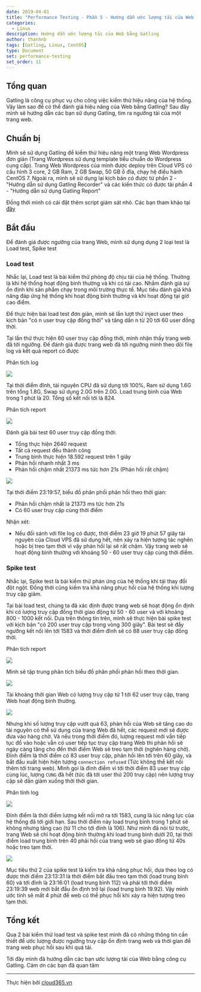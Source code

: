 ```yaml
---
date: 2019-04-01
title: "Performance Testing - Phần 5 - Hướng dẫn ước lượng tải của Web bằng Gatling"
categories:
  - Linux
description: Hướng dẫn ước lượng tải của Web bằng Gatling
author: thanhnb
tags: [Gatling, Linux, CentOS]
type: Document
set: performance-testing
set_order: 11
---
```


## Tổng quan

Gatling là công cụ phục vụ cho công việc kiểm thử hiệu năng của hệ thống. Vậy làm sao để có thể đánh giá hiệu năng của Web bằng Gatling? Sau đây mình sẽ hướng dẫn các bạn sử dụng Gatling, tìm ra ngưỡng tải của một trang web.

## Chuẩn bị

Mình sẽ sử dụng Gatling để kiểm thử hiệu năng một trang Web Wordpress đơn giản (Trang Wordpress sử dụng template tiểu chuẩn do Wordpress cung cấp). Trang Web Wordpress của mình được deploy trên Cloud VPS có cấu hình 3 core, 2 GB Ram, 2 GB Swap, 50 GB ổ đĩa, chạy hệ điều hành CentOS 7. Ngoài ra, mình sẽ sử dụng lại kịch bản có được từ phần 2 - "Hướng dẫn sử dụng Gatling Recorder" và các kiến thức có được tài phần 4 - "Hướng dẫn sử dụng Gatling Report"

Đồng thời mình có cái đặt thêm script giám sát nhỏ. Các bạn tham khảo tại [đây](https://github.com/lacoski/monitor-web)

## Bắt đầu

Để đánh giá được ngưỡng của trang Web, mình sử dụng dụng 2 loại test là Load test, Spike test

### Load test

Nhắc lại, Load test là bài kiểm thử phỏng độ chịu tải của hệ thống. Thường là khi hệ thống hoạt động bình thường và khi có tải cao. Nhắm đánh giá sự ổn định khi sản phẩm chạy trong môi trường thực tế. Mục tiêu đánh giá khả năng đáp ứng hệ thống khi hoạt động bình thường và khi hoạt động tại giờ cao điểm.

Để thực hiện bài load test đơn giản, mình sẽ lần lượt thử inject user theo kịch bản "có n user truy cập đồng thời" và tăng dần n từ 20 tới 60 user đồng thời.

Tại lần thử thực hiện 60 user truy cập đồng thời, mình nhận thấy trang web đã tới ngưỡng. Đế đánh giá được trang web đã tới ngưỡng mình theo dõi file log và kết quả report có được

Phân tích log

![](/images/img-danh-gia-nguong-gatling/pic1.png)

Tại thời điểm đỉnh, tài nguyên CPU đã sử dụng tới 100%, Ram sử dụng 1.6G trên tổng 1.8G, Swap sử dụng 2.0G trên 2.0G. Load trung bình của Web trong 1 phút là 20. Tổng số kết nối tới là 824.

Phân tích report

![](/images/img-danh-gia-nguong-gatling/pic2.png)

Đánh giá bài test 60 user truy cập đồng thời:
- Tổng thực hiện 2640 request
- Tất cả request đều thành công
- Trung bình thực hiện 18.592 request trên 1 giây
- Phản hồi nhanh nhất 3 ms
- Phản hồi chậm nhất 21373 ms tức hơn 21s (Phản hồi rất chậm)

![](/images/img-danh-gia-nguong-gatling/pic3.png)

Tại thời điểm 23:19:57, biểu đồ phân phối phản hồi theo thời gian:
- Phản hồi chậm nhất là 21373 ms tức hơn 21s
- Có 60 user truy cập cùng thời điểm

Nhận xét:
- Nếu đối sánh với file log có được, thời điểm 23 giờ 19 phút 57 giây tài nguyên của Cloud VPS đã sử dụng hết, nên xảy ra hiện tượng tác nghẽn hoặc bị treo tạm thời vì vậy phản hồi lại sẽ rất chậm. Vậy trang web sẽ hoạt động bình thường với khoảng 50 - 60 user truy cập cùng thời điểm.

### Spike test
Nhắc lại, Spike test là bài kiểm thử phản ứng của hệ thống khi tải thay đổi đột ngột. Đồng thời cũng kiếm tra khả năng phục hồi của hệ thống khi lượng truy cập giảm. 

Tại bài load test, chúng ta đã xác định được trang web sẽ hoạt động ổn định khi có lượng truy cập đồng thời giao động từ 50 - 60 user và với khoảng 800 - 1000 kết nối. Dựa trên thông tin trên, mình sẽ thực hiện bài spike test với kịch bản "có 200 user truy cập trong vòng 300 giây". Bài test sẽ đẩy ngưỡng kết nối lên tới 1583 và thời điểm đỉnh sẽ có 88 user truy cập đồng thời.


Phân tích report

![](/images/img-danh-gia-nguong-gatling/pic6.png)

Mình sẽ tập trung phân tích biểu đồ phân phối phản hồi theo thời gian.

![](/images/img-danh-gia-nguong-gatling/pic7.png)


Tài khoảng thời gian Web có lượng truy cập từ 1 tới 62 user truy cập, trang Web hoạt động bình thường.

![](/images/img-danh-gia-nguong-gatling/pic8.png)

Nhưng khi số lượng truy cập vướt quá 63, phản hồi của Web sẽ tăng cao do tài nguyên có thể sử dụng của trang Web đã hết, các request mới sẽ được đưa vào hàng chờ. Và nếu trong thời điểm đó, lượng request mới vẫn tiếp tục đổ vào hoặc vẫn có user tiếp tục truy cập trang Web thì phản hồi sẽ ngày càng tăng cho đến thời điểm Web sẽ treo tạm thời (nghẽn hàng chờ). Đỉnh điểm là thời điểm có 83 user truy cập, phản hồi lên tới trên 60 giây, và bắt đầu xuất hiện hiện tượng `connection refused` (Tức không thể kết nối thêm tới trang web). Mình gọi là đỉnh điểm vì tới thời điểm 83 user truy cập cùng lúc, lượng `CUNG` đã hết (tức đã tới user thứ 200 truy cập) nên lượng truy cập sẽ dần giảm xuống thời thời gian.

Phân tính log

![](/images/img-danh-gia-nguong-gatling/pic9.png)

Đỉnh điểm là thời điểm lượng kết nối mở ra tới 1583, cung là lúc năng lực của hệ thống đã tới giới hạn. Sau thời điểm này load trung bình trong 1 phút sẽ không nhưng tăng cao (từ 11 cho tới đỉnh là 106). Như mình đã nói từ trước, trang Web sẽ chỉ hoạt động bình thường khi load trung bình dưới 20, tại thời điểm load trung bình trên 40 phải hồi của trang web sẽ giao đồng từ 40s hoặc treo tạm thời.

![](/images/img-danh-gia-nguong-gatling/pic10.png)

Mục tiêu thứ 2 của spike test là kiếm tra khả năng phục hồi, dựa theo log có được thời điểm 23:13:31 là thời điểm bắt đầu treo tạm thời (load trung bình 60) và tới đỉnh là 23:16:01 (load trung bình 112) và phải tới thời điểm 23:19:39 web mới bắt đầu ổn định trở lại (load trung bình 19.92). Vậy mình ước tính sẽ mất 4 phút để web có thể phục hồi khi xảy ra hiện tượng treo tạm thời.

## Tổng kết

Qua 2 bài kiểm thử load test và spike test mình đã có những thông tin cần thiết để ước lượng được ngưỡng truy cập ổn định trang web và thời gian để trang web phục hồi sau khi quá tải.

Tới đây mình đã hướng dẫn các bạn ước lượng tải của Web bằng công cụ Gatling. Cám ơn các bạn đã quan tâm

---
Thực hiện bởi <a href="https://cloud365.vn/" target="_blank">cloud365.vn</a>